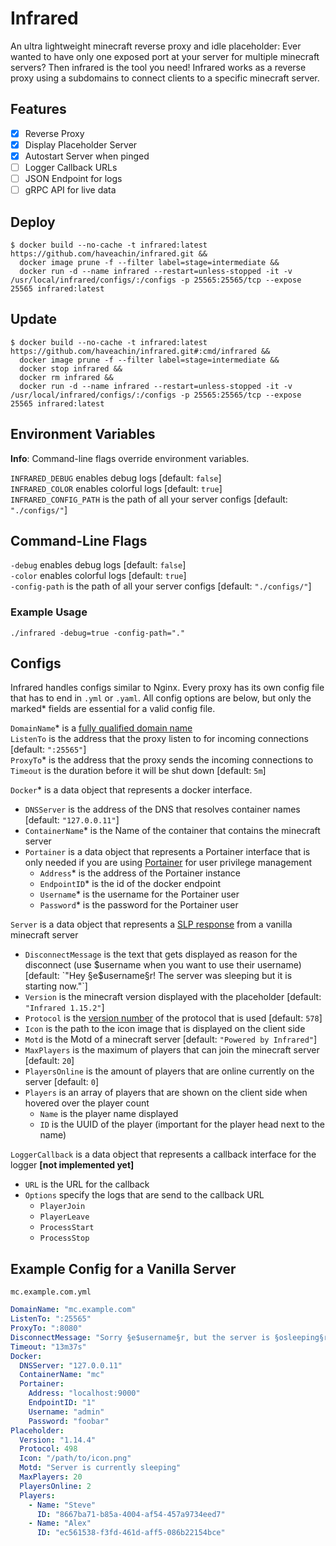 # Infrared

An ultra lightweight minecraft reverse proxy and idle placeholder:
Ever wanted to have only one exposed port at your server for multiple minecraft servers?
Then infrared is the tool you need!
Infrared works as a reverse proxy using a subdomains to connect clients to a specific minecraft server.

## Features

- [x] Reverse Proxy
- [x] Display Placeholder Server
- [x] Autostart Server when pinged
- [ ] Logger Callback URLs
- [ ] JSON Endpoint for logs
- [ ] gRPC API for live data

## Deploy

```shell script
$ docker build --no-cache -t infrared:latest https://github.com/haveachin/infrared.git &&
  docker image prune -f --filter label=stage=intermediate &&
  docker run -d --name infrared --restart=unless-stopped -it -v /usr/local/infrared/configs/:/configs -p 25565:25565/tcp --expose 25565 infrared:latest
```

## Update

```shell script
$ docker build --no-cache -t infrared:latest https://github.com/haveachin/infrared.git#:cmd/infrared &&
  docker image prune -f --filter label=stage=intermediate &&
  docker stop infrared &&
  docker rm infrared &&
  docker run -d --name infrared --restart=unless-stopped -it -v /usr/local/infrared/configs/:/configs -p 25565:25565/tcp --expose 25565 infrared:latest
```

## Environment Variables

**Info**: Command-line flags override environment variables.

`INFRARED_DEBUG` enables debug logs [default: `false`]  
`INFRARED_COLOR` enables colorful logs [default: `true`]  
`INFRARED_CONFIG_PATH` is the path of all your server configs [default: `"./configs/"`]

## Command-Line Flags

`-debug` enables debug logs [default: `false`]  
`-color` enables colorful logs [default: `true`]  
`-config-path` is the path of all your server configs [default: `"./configs/"`]

### Example Usage

`./infrared -debug=true -config-path="."`

## Configs

Infrared handles configs similar to Nginx.
Every proxy has its own config file that has to end in `.yml` or `.yaml`.
All config options are below, but only the marked* fields are essential for a valid config file.

`DomainName`* is a [fully qualified domain name](https://en.wikipedia.org/wiki/Domain_name)  
`ListenTo` is the address that the proxy listen to for incoming connections [default: `":25565"`]  
`ProxyTo`* is the address that the proxy sends the incoming connections to  
`Timeout` is the duration before it will be shut down [default: `5m`]  

`Docker`* is a data object that represents a docker interface.
- `DNSServer` is the address of the DNS that resolves container names [default: `"127.0.0.11"`]
- `ContainerName`* is the Name of the container that contains the minecraft server
- `Portainer` is a data object that represents a Portainer interface that is only needed
if you are using [Portainer](https://www.portainer.io/) for user privilege management
  - `Address`* is the address of the Portainer instance
  - `EndpointID`* is the id of the docker endpoint
  - `Username`* is the username for the Portainer user
  - `Password`* is the password for the Portainer user

`Server` is a data object that represents a [SLP response](https://wiki.vg/Server_List_Ping)
from a vanilla minecraft server
- `DisconnectMessage` is the text that gets displayed as reason for the disconnect
(use $username when you want to use their username) [default: `"Hey §e$username§r! The server was sleeping but it is starting now."`]  
- `Version` is the minecraft version displayed with the placeholder [default: `"Infrared 1.15.2"`]
- `Protocol` is the [version number](https://wiki.vg/Protocol_version_numbers) of the protocol that is used [default: `578`]
- `Icon` is the path to the icon image that is displayed on the client side
- `Motd` is the Motd of a minecraft server [default: `"Powered by Infrared"`]
- `MaxPlayers` is the maximum of players that can join the minecraft server [default: `20`]
- `PlayersOnline` is the amount of players that are online currently on the server [default: `0`]
- `Players` is an array of players that are shown on the client side when hovered over the player count
    - `Name` is the player name displayed
    - `ID` is the UUID of the player (important for the player head next to the name)

`LoggerCallback` is a data object that represents a callback interface for the logger **[not implemented yet]**
- `URL` is the URL for the callback
- `Options` specify the logs that are send to the callback URL
  - `PlayerJoin`
  - `PlayerLeave`
  - `ProcessStart`
  - `ProcessStop`

## Example Config for a Vanilla Server

`mc.example.com.yml`

```yaml
DomainName: "mc.example.com"
ListenTo: ":25565"
ProxyTo: ":8080"
DisconnectMessage: "Sorry §e$username§r, but the server is §osleeping§r right now."
Timeout: "13m37s"
Docker:
  DNSServer: "127.0.0.11"
  ContainerName: "mc"
  Portainer:
    Address: "localhost:9000"
    EndpointID: "1"
    Username: "admin"
    Password: "foobar"
Placeholder:
  Version: "1.14.4"
  Protocol: 498
  Icon: "/path/to/icon.png"
  Motd: "Server is currently sleeping"
  MaxPlayers: 20
  PlayersOnline: 2
  Players:
    - Name: "Steve"
      ID: "8667ba71-b85a-4004-af54-457a9734eed7"
    - Name: "Alex"
      ID: "ec561538-f3fd-461d-aff5-086b22154bce"
```
